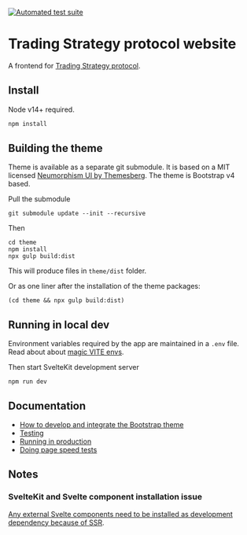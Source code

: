 [![Automated test suite](https://github.com/tradingstrategy-ai/frontend/actions/workflows/javascript.yml/badge.svg)](https://github.com/tradingstrategy-ai/frontend/actions/workflows/javascript.yml)

# Trading Strategy protocol website

A frontend for [Trading Strategy protocol](https://tradingstrategy.ai).

## Install

Node v14+ required.

```sh
npm install
```

## Building the theme

Theme is available as a separate git submodule.
It is based on a MIT licensed [Neumorphism UI by Themesberg](https://github.com/themesberg/neumorphism-ui-bootstrap).
The theme is Bootstrap v4 based.

Pull the submodule

```shell
git submodule update --init --recursive
```

Then

```shell
cd theme
npm install
npx gulp build:dist
```

This will produce files in `theme/dist` folder.

Or as one liner after the installation of the theme packages:

```shell
(cd theme && npx gulp build:dist)
```

## Running in local dev

Environment variables required by the app are maintained in a `.env` file. Read about about
[magic VITE envs](https://stackoverflow.com/questions/68479217/how-to-load-environment-variables-in-svelte).

Then start SvelteKit development server

```shell
npm run dev
```

## Documentation

* [How to develop and integrate the Bootstrap theme](./docs/theme.md)
* [Testing](./docs/tests.md)
* [Running in production](./docs/production.md)
* [Doing page speed tests](./docs/speed.md)

## Notes

### SvelteKit and Svelte component installation issue

[Any external Svelte components need to be installed as development dependency because of SSR](https://github.com/sveltejs/sapper-template#using-external-components).

